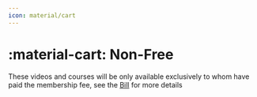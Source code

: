 ```yaml
---
icon: material/cart
---
```


# :material-cart: Non-Free

These videos and courses will be only available exclusively to whom have paid 
the membership fee, see the [Bill](../bill) for more details
